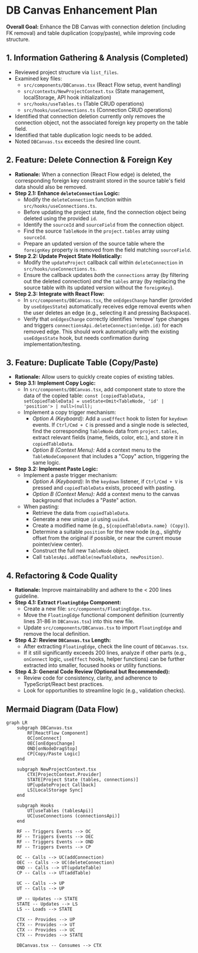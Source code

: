 # DB Canvas Enhancement Plan

**Overall Goal:** Enhance the DB Canvas with connection deletion (including FK removal) and table duplication (copy/paste), while improving code structure.

## 1. Information Gathering & Analysis (Completed)

*   Reviewed project structure via `list_files`.
*   Examined key files:
    *   `src/components/DBCanvas.tsx` (React Flow setup, event handling)
    *   `src/contexts/NewProjectContext.tsx` (State management, localStorage, API hook initialization)
    *   `src/hooks/useTables.ts` (Table CRUD operations)
    *   `src/hooks/useConnections.ts` (Connection CRUD operations)
*   Identified that connection deletion currently only removes the connection object, not the associated foreign key property on the table field.
*   Identified that table duplication logic needs to be added.
*   Noted `DBCanvas.tsx` exceeds the desired line count.

## 2. Feature: Delete Connection & Foreign Key

*   **Rationale:** When a connection (React Flow edge) is deleted, the corresponding foreign key constraint stored in the source table's field data should also be removed.
*   **Step 2.1: Enhance `deleteConnection` Logic:**
    *   Modify the `deleteConnection` function within `src/hooks/useConnections.ts`.
    *   Before updating the project state, find the connection object being deleted using the provided `id`.
    *   Identify the `sourceId` and `sourceField` from the connection object.
    *   Find the source `TableNode` in the `project.tables` array using `sourceId`.
    *   Prepare an updated version of the source table where the `foreignKey` property is removed from the field matching `sourceField`.
*   **Step 2.2: Update Project State Holistically:**
    *   Modify the `updateProject` callback call within `deleteConnection` in `src/hooks/useConnections.ts`.
    *   Ensure the callback updates *both* the `connections` array (by filtering out the deleted connection) *and* the `tables` array (by replacing the source table with its updated version without the `foreignKey`).
*   **Step 2.3: Integrate with React Flow:**
    *   In `src/components/DBCanvas.tsx`, the `onEdgesChange` handler (provided by `useEdgesState`) automatically receives edge removal events when the user deletes an edge (e.g., selecting it and pressing Backspace).
    *   Verify that `onEdgesChange` correctly identifies 'remove' type changes and triggers `connectionsApi.deleteConnection(edge.id)` for each removed edge. This should work automatically with the existing `useEdgesState` hook, but needs confirmation during implementation/testing.

## 3. Feature: Duplicate Table (Copy/Paste)

*   **Rationale:** Allow users to quickly create copies of existing tables.
*   **Step 3.1: Implement Copy Logic:**
    *   In `src/components/DBCanvas.tsx`, add component state to store the data of the copied table: `const [copiedTableData, setCopiedTableData] = useState<Omit<TableNode, 'id' | 'position'> | null>(null);`
    *   Implement a copy trigger mechanism:
        *   *Option A (Keyboard):* Add a `useEffect` hook to listen for `keydown` events. If `Ctrl/Cmd + C` is pressed and a single node is selected, find the corresponding `TableNode` data from `project.tables`, extract relevant fields (name, fields, color, etc.), and store it in `copiedTableData`.
        *   *Option B (Context Menu):* Add a context menu to the `TableNodeComponent` that includes a "Copy" action, triggering the same logic.
*   **Step 3.2: Implement Paste Logic:**
    *   Implement a paste trigger mechanism:
        *   *Option A (Keyboard):* In the `keydown` listener, if `Ctrl/Cmd + V` is pressed and `copiedTableData` exists, proceed with pasting.
        *   *Option B (Context Menu):* Add a context menu to the canvas background that includes a "Paste" action.
    *   When pasting:
        *   Retrieve the data from `copiedTableData`.
        *   Generate a new unique `id` using `uuidv4`.
        *   Create a modified name (e.g., `${copiedTableData.name} (Copy)`).
        *   Determine a suitable `position` for the new node (e.g., slightly offset from the original if possible, or near the current mouse pointer/view center).
        *   Construct the full new `TableNode` object.
        *   Call `tablesApi.addTable(newTableData, newPosition)`.

## 4. Refactoring & Code Quality

*   **Rationale:** Improve maintainability and adhere to the < 200 lines guideline.
*   **Step 4.1: Extract `FloatingEdge` Component:**
    *   Create a new file: `src/components/FloatingEdge.tsx`.
    *   Move the `FloatingEdge` functional component definition (currently lines 31-86 in `DBCanvas.tsx`) into this new file.
    *   Update `src/components/DBCanvas.tsx` to import `FloatingEdge` and remove the local definition.
*   **Step 4.2: Review `DBCanvas.tsx` Length:**
    *   After extracting `FloatingEdge`, check the line count of `DBCanvas.tsx`.
    *   If it still significantly exceeds 200 lines, analyze if other parts (e.g., `onConnect` logic, `useEffect` hooks, helper functions) can be further extracted into smaller, focused hooks or utility functions.
*   **Step 4.3: General Code Review (Optional but Recommended):**
    *   Review code for consistency, clarity, and adherence to TypeScript/React best practices.
    *   Look for opportunities to streamline logic (e.g., validation checks).

## Mermaid Diagram (Data Flow)

```mermaid
graph LR
    subgraph DBCanvas.tsx
        RF[ReactFlow Component]
        OC[onConnect]
        OEC[onEdgesChange]
        OND[onNodeDragStop]
        CP[Copy/Paste Logic]
    end

    subgraph NewProjectContext.tsx
        CTX[ProjectContext.Provider]
        STATE[Project State (tables, connections)]
        UP[updateProject Callback]
        LS[LocalStorage Sync]
    end

    subgraph Hooks
        UT[useTables (tablesApi)]
        UC[useConnections (connectionsApi)]
    end

    RF -- Triggers Events --> OC
    RF -- Triggers Events --> OEC
    RF -- Triggers Events --> OND
    RF -- Triggers Events --> CP

    OC -- Calls --> UC(addConnection)
    OEC -- Calls --> UC(deleteConnection)
    OND -- Calls --> UT(updateTable)
    CP -- Calls --> UT(addTable)

    UC -- Calls --> UP
    UT -- Calls --> UP

    UP -- Updates --> STATE
    STATE -- Updates --> LS
    LS -- Loads --> STATE

    CTX -- Provides --> UP
    CTX -- Provides --> UT
    CTX -- Provides --> UC
    CTX -- Provides --> STATE

    DBCanvas.tsx -- Consumes --> CTX